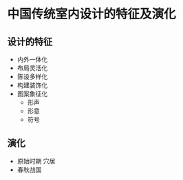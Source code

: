 # 中国传统室内设计的特征及演化
## 设计的特征
- 内外一体化
- 布局灵活化
- 陈设多样化
- 构建装饰化
- 图案象征化
    - 形声
    - 形意
    - 符号
## 演化
- 原始时期
穴居
- 春秋战国

